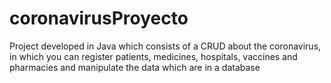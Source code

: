 # coronavirusProyecto
Project developed in Java which consists of a CRUD about the coronavirus, in which you can register patients, medicines, hospitals, vaccines and pharmacies and manipulate the data which are in a database
